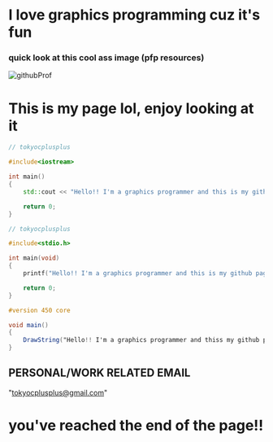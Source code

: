 # I love graphics programming cuz it's fun

### quick look at this cool ass image (pfp resources)

![githubProf](https://github.com/tokyocplusplus/tokyocplusplus/assets/165439040/051a6477-bf8a-4582-a869-00495915cb33)

# This is my page lol, enjoy looking at it

```C++
// tokyocplusplus

#include<iostream>

int main()
{
    std::cout << "Hello!! I'm a graphics programmer and this is my github page!";

    return 0;
}
```

```C
// tokyocplusplus

#include<stdio.h>

int main(void)
{
    printf("Hello!! I'm a graphics programmer and this is my github page!";

    return 0;
}
```
```GLSL
#version 450 core

void main()
{
    DrawString("Hello!! I'm a graphics programmer and thiss my github page!";
}
```

## PERSONAL/WORK RELATED EMAIL
"tokyocplusplus@gmail.com"






# you've reached the end of the page!!
